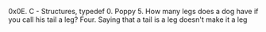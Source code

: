 0x0E. C - Structures, typedef
0. Poppy
5. How many legs does a dog have if you call his tail a leg? Four. Saying that a tail is a leg doesn't make it a leg



